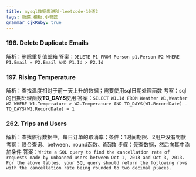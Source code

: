 ```yaml
---
title: mysql数据库进阶-leetcode-10道2
tags: 新建,模板,小书匠
grammar_cjkRuby: true
---
```

### 196. Delete Duplicate Emails
解析：删除重复值邮箱
答案：`DELETE P1 FROM Person p1,Person P2 WHERE P1.Email = P2.Email AND P1.Id > P2.Id`

### 197. Rising Temperature
解析：查找温度相对于前一天上升的数据；需要使用sql日期处理函数
考察：sql的日期处理函数**TO_DAYS**使用
答案：`SELECT W1.Id FROM Weather W1,Weather W2 WHERE W1.Temperature > W2.Temperature AND TO_DAYS(W1.RecordDate) - TO_DAYS(W2.RecordDate) = 1`

### 262. Trips and Users
解析：查找旅行数据中，每日订单的取消率；条件：1时间期限、2用户没有罚款
考察：联合查询、between、round函数、if函数
步骤：先查数据，然后向其中添加条件
答案：`Write a SQL query to find the cancellation rate of requests made by unbanned users between Oct 1, 2013 and Oct 3, 2013. For the above tables, your SQL query should return the following rows with the cancellation rate being rounded to two decimal places.`

### 

### 

### 

### 

### 

